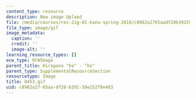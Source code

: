 ```yaml
---
content_type: resource
description: New image Uplaod
file: /media/courses/res-21g-01-kana-spring-2010/c8962a2765aadf20b39159e152f0e463_0453.gif
file_type: image/gif
image_metadata:
  caption: ''
  credit: ''
  image-alt: ''
learning_resource_types: []
ocw_type: OCWImage
parent_title: Hiragana "ha" - "ho"
parent_type: SupplementalResourceSection
resourcetype: Image
title: 0453.gif
uid: c8962a27-65aa-df20-b391-59e152f0e463
---
```


